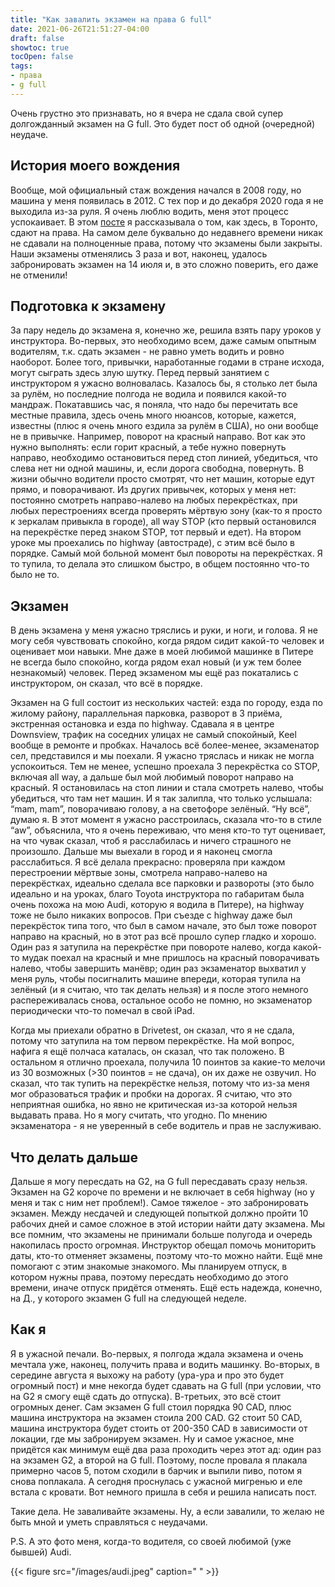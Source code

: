 ```yaml
---
title: "Как завалить экзамен на права G full"
date: 2021-06-26T21:51:27-04:00
draft: false
showtoc: true
tocOpen: false
tags:
- права
- g full
---
```

Очень грустно это признавать, но я вчера не сдала свой супер долгожданный экзамен на G full. Это будет пост об одной (очередной) неудаче.

## История моего вождения

Вообще, мой официальный стаж вождения начался в 2008 году, но машина у меня появилась в 2012. С тех пор и до декабря 2020 года я не выходила из-за руля. Я очень люблю водить, меня этот процесс успокаивает. В этом [посте](https://natashakatson.com/ru/posts/driver-license/) я рассказывала о том, как здесь, в Торонто, сдают на права. На самом деле буквально до недавнего времени никак не сдавали на полноценные права, потому что экзамены были закрыты. Наши экзамены отменялись 3 раза и вот, наконец, удалось забронировать экзамен на 14 июля и, в это сложно поверить, его даже не отменили!

## Подготовка к экзамену

За пару недель до экзамена я, конечно же, решила взять пару уроков у инструктора. Во-первых, это необходимо всем, даже самым опытным водителям, т.к. сдать экзамен - не равно уметь водить и ровно наоборот. Более того, привычки, наработанные годами в стране исхода, могут сыграть здесь злую шутку. Перед первый занятием с инструктором я ужасно волновалась. Казалось бы, я столько лет была за рулём, но последние полгода не водила и появился какой-то мандраж. Покатавшись час, я поняла, что надо бы перечитать все местные правила, здесь очень много нюансов, которые, кажется, известны (плюс я очень много ездила за рулём в США), но они вообще не в привычке. Например, поворот на красный направо. Вот как это нужно выполнять: если горит красный, а тебе нужно повернуть направо, необходимо остановиться перед стоп линией, убедиться, что слева нет ни одной машины, и, если дорога свободна, повернуть. В жизни обычно водители просто смотрят, что нет машин, которые едут прямо, и поворачивают. Из других привычек, которых у меня нет: постоянно смотреть направо-налево на любых перекрёстках, при любых перестроениях всегда проверять мёртвую зону (как-то я просто к зеркалам привыкла в городе), all way STOP (кто первый остановился на перекрёстке перед знаком STOP, тот первый и едет). На втором уроке мы проехались по highway (автостраде), с этим всё было в порядке. Самый мой больной момент был повороты на перекрёстках. Я то тупила, то делала это слишком быстро, в общем постоянно что-то было не то.

## Экзамен

В день экзамена у меня ужасно тряслись и руки, и ноги, и голова. Я не могу себя чувствовать спокойно, когда рядом сидит какой-то человек и оценивает мои навыки. Мне даже в моей любимой машинке в Питере не всегда было спокойно, когда рядом ехал новый (и уж тем более незнакомый) человек. Перед экзаменом мы ещё раз покатались с инструктором, он сказал, что всё в порядке.

Экзамен на G full состоит из нескольких частей: езда по городу, езда по жилому району, параллельная парковка, разворот в 3 приёма, экстренная остановка и езда по highway. Сдавала я в центре Downsview, трафик на соседних улицах не самый спокойный, Keel вообще в ремонте и пробках. Началось всё более-менее, экзаменатор сел, представился и мы поехали. Я ужасно тряслась и никак не могла успокоиться. Тем не менее, успешно проехала 3 перекрёстка со STOP, включая all way, а дальше был мой любимый поворот направо на красный. Я остановилась на стоп линии и стала смотреть налево, чтобы убедиться, что там нет машин. И я так залипла, что только услышала: “mam, mam”, поворачиваю голову, а на светофоре зелёный. “Ну всё”, думаю я. В этот момент я ужасно расстроилась, сказала что-то в стиле “aw”, объяснила, что я очень переживаю, что меня кто-то тут оценивает, на что чувак сказал, чтоб я расслабилась и ничего страшного не произошло. Дальше мы выехали в город и я наконец смогла расслабиться. Я всё делала прекрасно: проверяла при каждом перестроении мёртвые зоны, смотрела направо-налево на перекрёстках, идеально сделала все парковки и развороты (это было идеально и на уроках, благо Toyota инструктора по габаритам была очень похожа на мою Audi, которую я водила в Питере), на highway тоже не было никаких вопросов. При съезде с highway даже был перекрёсток типа того, что был в самом начале, это был тоже поворот направо на красный, но в этот раз всё прошло супер гладко и хорошо. Один раз я затупила на перекрёстке при повороте налево, когда какой-то мудак поехал на красный и мне пришлось на красный поворачивать налево, чтобы завершить манёвр; один раз экзаменатор выхватил у меня руль, чтобы посигналить машине впереди, которая тупила на зелёный (и я считаю, что так делать нельзя) и я после этого немного распереживалась снова, остальное особо не помню, но экзаменатор периодически что-то помечал в свой iPad.

Когда мы приехали обратно в Drivetest, он сказал, что я не сдала, потому что затупила на том первом перекрёстке. На мой вопрос, нафига я ещё полчаса каталась, он сказал, что так положено. В остальном я отлично проехала, получила 10 поинтов за какие-то мелочи из 30 возможных (>30 поинтов = не сдача), он их даже не озвучил. Но сказал, что так тупить на перекрёстке нельзя, потому что из-за меня мог образоваться трафик и пробки на дорогах. Я считаю, что это неприятная ошибка, но явно не критическая из-за которой нельзя выдавать права. Но я могу считать, что угодно. По мнению экзаменатора - я не уверенный в себе водитель и прав не заслуживаю.

## Что делать дальше

Дальше я могу пересдать на G2, на G full пересдавать сразу нельзя. Экзамен на G2 короче по времени и не включает в себя highway (но у меня и так с ним нет проблем!). Самое тяжелое - это забронировать экзамен. Между несдачей и следующей попыткой должно пройти 10 рабочих дней и самое сложное в этой истории найти дату экзамена. Мы все помним, что экзамены не принимали больше полугода и очередь накопилась просто огромная. Инструктор обещал помочь мониторить даты, кто-то отменяет экзамены, поэтому что-то можно найти. Ещё мне помогают с этим знакомые знакомого. Мы планируем отпуск, в котором нужны права, поэтому пересдать необходимо до этого времени, иначе отпуск придётся отменять. Ещё есть надежда, конечно, на Д., у которого экзамен G full на следующей неделе.

## Как я

Я в ужасной печали. Во-первых, я полгода ждала экзамена и очень мечтала уже, наконец, получить права и водить машинку. Во-вторых, в середине августа я выхожу на работу (ура-ура и про это будет огромный пост) и мне некогда будет сдавать на G full (при условии, что на G2 я смогу ещё сдать до отпуска). В-третьих, это всё стоит огромных денег. Сам экзамен G full стоил порядка 90 CAD, плюс машина инструктора на экзамен стоила 200 CAD. G2 стоит 50 CAD, машина инструктора будет стоить от 200-350 CAD в зависимости от локации, где мы забронируем экзамен. Ну и самое ужасное, мне придётся как минимум ещё два раза проходить через этот ад: один раз на экзамен G2, а второй на G full. Поэтому, после провала я плакала примерно часов 5, потом сходили в барчик и выпили пиво, потом я снова поплакала. А сегодня проснулась с ужасной мигренью и еле встала с кровати. Вот немного пришла в себя и решила написать пост.

Такие дела. Не заваливайте экзамены. Ну, а если завалили, то желаю не быть мной и уметь справляться с неудачами.

P.S. А это фото меня, когда-то водителя, со своей любимой (уже бывшей) Audi. 

{{< figure src="/images/audi.jpeg" caption=" " >}}


